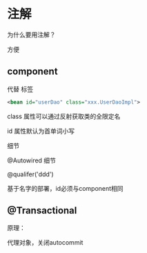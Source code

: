 # 注解



为什么要用注解？

方便



## component

代替 <bean> 标签

```xml
<bean id="userDao" class="xxx.UserDaoImpl">
```

class 属性可以通过反射获取类的全限定名

id 属性默认为首单词小写



细节





@Autowired 细节

@qualifer('ddd')

基于名字的部署，id必须与component相同







## @Transactional

原理：

代理对象，关闭autocommit